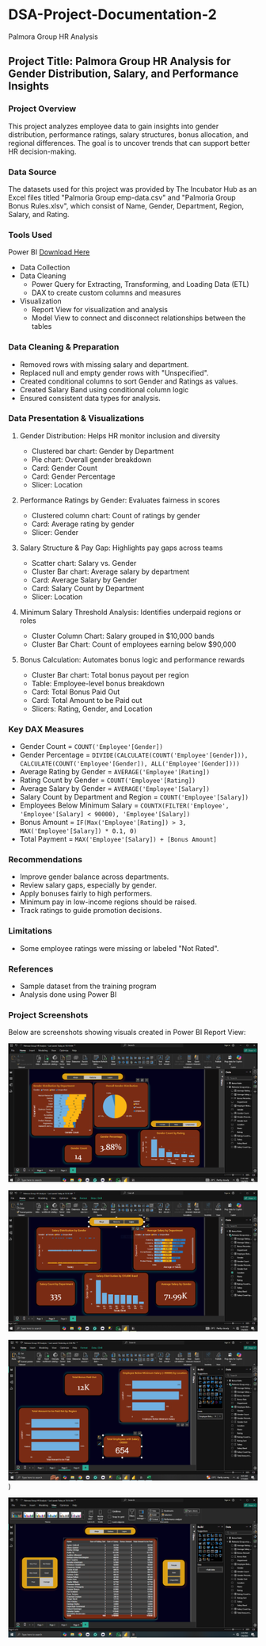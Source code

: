 # DSA-Project-Documentation-2
Palmora Group HR Analysis

## Project Title: Palmora Group HR Analysis for Gender Distribution, Salary, and Performance Insights

### Project Overview
This project analyzes employee data to gain insights into gender distribution, performance ratings, salary structures, bonus allocation, and regional differences. The goal is to uncover trends that can support better HR decision-making.

### Data Source 
The datasets used for this project was provided by The Incubator Hub as an Excel files titled "Palmoria Group emp-data.csv" and "Palmoria Group Bonus Rules.xlsv", which consist of Name, Gender, Department, Region, Salary, and Rating.

### Tools Used
Power BI [Download Here](https://github.com/Debbierise001/DSA-Project-Documentation-2/blob/main/Palmora%20Group%20HR%20Analysis.pbix)
- Data Collection
- Data Cleaning
  - Power Query for Extracting, Transforming, and Loading Data (ETL)
  - DAX to create custom columns and measures
- Visualization 
  - Report View for visualization and analysis
  - Model View to connect and disconnect relationships between the tables


### Data Cleaning & Preparation
- Removed rows with missing salary and department.
- Replaced null and empty gender rows with "Unspecified".
- Created conditional columns to sort Gender and Ratings as values.
- Created Salary Band using conditional column logic
- Ensured consistent data types for analysis.

### Data Presentation & Visualizations
1. Gender Distribution: Helps HR monitor inclusion and diversity
   - Clustered bar chart: Gender by Department
   - Pie chart: Overall gender breakdown
   - Card: Gender Count
   - Card: Gender Percentage
   - Slicer: Location
    
2. Performance Ratings by Gender: Evaluates fairness in scores
   - Clustered column chart: Count of ratings by gender
   - Card: Average rating by gender
   - Slicer: Gender
    
3. Salary Structure & Pay Gap: Highlights pay gaps across teams
   - Scatter chart: Salary vs. Gender
   - Cluster Bar chart: Average salary by department
   - Card: Average Salary by Gender
   - Card: Salary Count by Department
   - Slicer: Location

4. Minimum Salary Threshold Analysis: Identifies underpaid regions or roles
   - Cluster Column Chart: Salary grouped in $10,000 bands
   - Cluster Bar Chart: Count of employees earning below $90,000

5. Bonus Calculation: Automates bonus logic and performance rewards 
   - Cluster Bar chart: Total bonus payout per region
   - Table: Employee-level bonus breakdown
   - Card: Total Bonus Paid Out
   - Card: Total Amount to be Paid out
   - Slicers: Rating, Gender, and Location
 
### Key DAX Measures
- Gender Count = `COUNT('Employee'[Gender])`
- Gender Percentage = `DIVIDE(CALCULATE(COUNT('Employee'[Gender])), CALCULATE(COUNT('Employee'[Gender]), ALL('Employee'[Gender])))`
- Average Rating by Gender = `AVERAGE('Employee'[Rating])`
- Rating Count by Gender = `COUNT('Employee'[Rating])`
- Average Salary by Gender = `AVERAGE('Employee'[Salary])`
- Salary Count by Department and Region = `COUNT('Employee'[Salary])`
- Employees Below Minimum Salary = `COUNTX(FILTER('Employee', 'Employee'[Salary] < 90000), 'Employee'[Salary])`
- Bonus Amount = `IF(Max('Employee'[Rating]) > 3, MAX('Employee'[Salary]) * 0.1, 0)`
- Total Payment = `MAX('Employee'[Salary]) + [Bonus Amount]`

### Recommendations
- Improve gender balance across departments.
- Review salary gaps, especially by gender.
- Apply bonuses fairly to high performers.
- Minimum pay in low-income regions should be raised.
- Track ratings to guide promotion decisions.

### Limitations
- Some employee ratings were missing or labeled "Not Rated".

### References
- Sample dataset from the training program
- Analysis done using Power BI

### Project Screenshots
Below are screenshots showing visuals created in Power BI Report View:

![Alt text](https://github.com/Debbierise001/DSA-Project-Documentation-2/blob/main/PowerBI%201_023923.PNG)

![Alt text](https://github.com/Debbierise001/DSA-Project-Documentation-2/blob/main/PowerBI%202_023925.PNG)

![Alt text](https://github.com/Debbierise001/DSA-Project-Documentation-2/blob/main/PowerBI%203.PNG))

![Alt text](https://github.com/Debbierise001/DSA-Project-Documentation-2/blob/main/PowerBI%204_023928.PNG)
